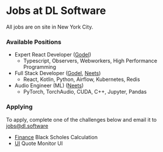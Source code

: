 # Jobs at DL Software

All jobs are on site in New York City. 

### Available Positions
- Expert React Developer ([Godel](https://godelnum.com))
	- Typescript, Observers, Webworkers, High Performance Programming
- Full Stack Developer ([Godel](https://godelnum.com), [Neets](https://neets.ai))
	- React, Kotlin, Python, Airflow, Kubernetes, Redis
- Audio Engineer (ML) ([Neets](https://neets.ai))
	- PyTorch, TorchAudio, CUDA, C++, Jupyter, Pandas

### Applying 

To apply, complete one of the challenges below and email it to jobs@dl.software

- [Finance](./finance.md) Black Scholes Calculation
- [UI](./ui.md) Quote Monitor UI

